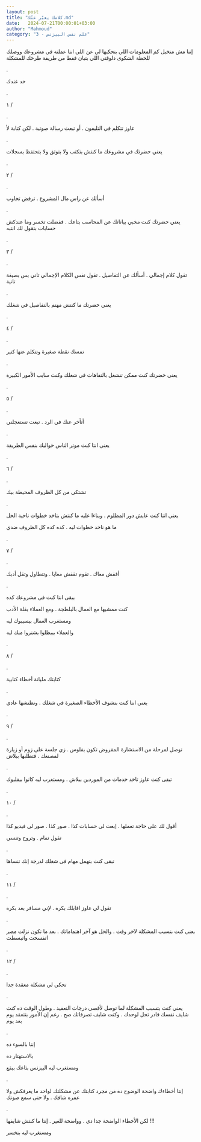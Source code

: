 ```yaml
---
layout: post
title: "كلامك يعبّر عنّك.md"
date:   2024-07-21T00:00:01+03:00
author: "Mahmoud"
category: "3 - علم نفس البيزنس"
---
```

إنتا مش متخيل كم المعلومات اللي بتحكيها لي عن اللي انتا
عملته في مشروعك ووصلك للحظة الشكوى دلوقتي اللي بتبان فقط من طريقة طرحك
للمشكلة

.

خد عندك

.

١ /

.

عاوز تتكلم في التليفون . أو تبعت رسالة صوتية . لكن كتابة
لأ

.

يعني حضرتك في مشروعك ما كنتش بتكتب ولا بتوثق ولا بتحتفظ
بسجلات

.

٢ /

.

أسألك عن راس مال المشروع . ترفض تجاوب

.

يعني حضرتك كنت مخبي بياناتك عن المحاسب بتاعك . ففضلت
تخسر وما عندكش حسابات بتقول لك انتبه

.

٣ /

.

تقول كلام إجمالي . أسألك عن التفاصيل . تقول نفس الكلام
الإجمالي تاني بس بصيغة تانية

.

يعني حضرتك ما كنتش مهتم بالتفاصيل في شغلك

.

٤ /

.

تمسك نقطة صغيرة وتتكلم عنها كتير

.

يعني حضرتك كنت ممكن تنشغل بالتفاهات في شغلك وكنت سايب
الأمور الكبيرة

.

٥ /

.

أتأخر عنك في الرد . تبعت تستعجلني

.

يعني انتا كنت موتر الناس حواليك بنفس الطريقة

.

٦ /

.

تشتكي من كل الظروف المحيطة بيك

.

يعني انتا كنت عايش دور المظلوم . وبناءا عليه ما كنتش
بتاخد خطوات ناحية الحل

ما هو ناخد خطوات ليه . كده كده كل الظروف ضدي

.

٧ /

.

أقفش معاك . تقوم تقفش معايا . وتتطاول وتقل أدبك

.

يبقى انتا كنت في مشروعك كده

كنت ممشيها مع العمال بالبلطجة . ومع العملاء بقلة
الأدب

ومستغرب العمال بيسيبوك ليه

والعملاء بيبطلوا يشتروا منك ليه

.

٨ /

.

كتابتك مليانة أخطاء كتابية

.

يعني انتا كنت بتشوف الأخطاء الصغيرة في شغلك . وتطنشها
عادي

.

٩ /

.

توصل لمرحلة من الاستشارة المفروض تكون بفلوس . زي جلسة
على زوم أو زيارة لمصنعك . فتطلبها ببلاش

.

تبقى كنت عاوز تاخد خدمات من الموردين ببلاش . ومستغرب ليه
كانوا بيقلبوك

.

١٠ /

.

أقول لك على حاجة تعملها . إبعت لي حسابات كذا . صور كذا .
صور لي فيديو كذا

تقول تمام . وتروح وتنسى

.

تبقى كنت بتهمل مهام في شغلك لدرجة إنك تنساها

.

١١ /

.

تقول لي عاوز اقابلك بكره . لإني مسافر بعد بكره

.

يعني كنت بتسيب المشكلة لآخر وقت . والحل هو آخر اهتماماتك
. بعد ما تكون نزلت مصر اتفسحت واتبسطت

.

١٢ /

.

تحكي لي مشكلة معقدة جدا

.

يعني كنت بتسبب المشكلة لما توصل لأقصى درجات التعقيد .
وطول الوقت ده كنت شايف نفسك قادر تحل لوحدك . وكنت شايف تصرفاتك صح . رغم
إن الأمور بتتعقد يوم بعد يوم

.

إنتا بالسوء ده

بالاستهتار ده

ومستغرب ليه البيزنس بتاعك بيقع

.

إنتا أخطاءك واضحة الوضوح ده من مجرد كتابتك عن مشكلتك
لواحد ما يعرفكش ولا عمره شافك . ولا حتى سمع صوتك

.

لكن الأخطاء الواضحة جدا دي . وواضحة للغير . إنتا ما كنتش
شايفها !!!

ومستغرب ليه بتخسر
